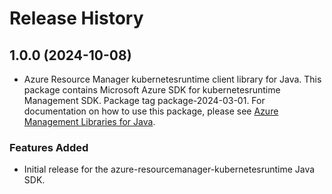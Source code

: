 # Release History

## 1.0.0 (2024-10-08)

- Azure Resource Manager kubernetesruntime client library for Java. This package contains Microsoft Azure SDK for kubernetesruntime Management SDK.  Package tag package-2024-03-01. For documentation on how to use this package, please see [Azure Management Libraries for Java](https://aka.ms/azsdk/java/mgmt).
### Features Added

- Initial release for the azure-resourcemanager-kubernetesruntime Java SDK.
